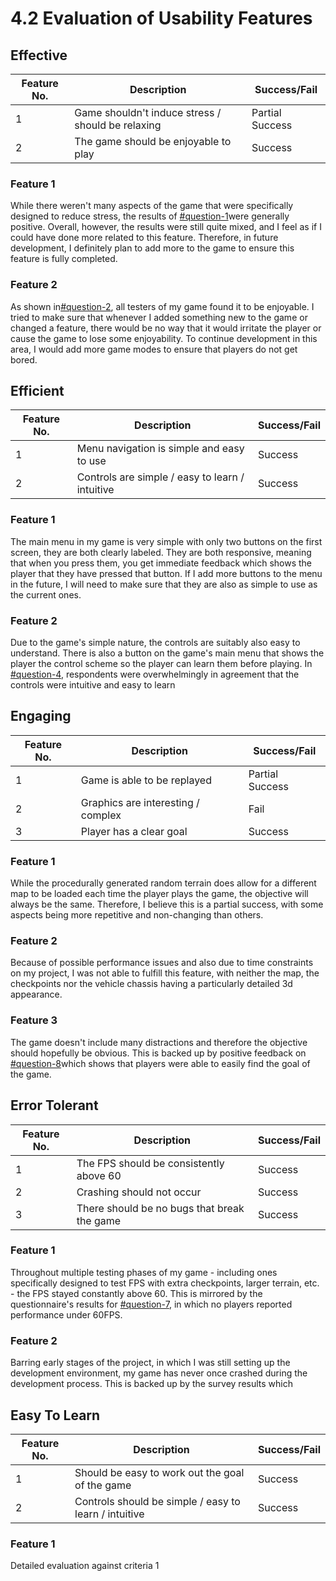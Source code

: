 # 4.2 Evaluation of Usability Features

## Effective

| Feature No. | Description                                       | Success/Fail    |
| ----------- | ------------------------------------------------- | --------------- |
| 1           | Game shouldn't induce stress / should be relaxing | Partial Success |
| 2           | The game should be enjoyable to play              | Success         |

### Feature 1

While there weren't many aspects of the game that were specifically designed to reduce stress, the results of [#question-1](../3-testing/3.2-usability-testing.md#question-1 "mention")were generally positive. Overall, however, the results were still quite mixed, and I feel as if I could have done more related to this feature. Therefore, in future development, I definitely plan to add more to the game to ensure this feature is fully completed.&#x20;

### Feature 2

As shown in[#question-2](../3-testing/3.2-usability-testing.md#question-2 "mention"), all testers of my game found it to be enjoyable. I tried to make sure that whenever I added something new to the game or changed a feature, there would be no way that it would irritate the player or cause the game to lose some enjoyability. To continue development in this area, I would add more game modes to ensure that players do not get bored.&#x20;

## Efficient

| Feature No. | Description                                     | Success/Fail |
| ----------- | ----------------------------------------------- | ------------ |
| 1           | Menu navigation is simple and easy to use       | Success      |
| 2           | Controls are simple / easy to learn / intuitive | Success      |

### Feature 1

The main menu in my game is very simple with only two buttons on the first screen, they are both clearly labeled. They are both responsive, meaning that when you press them, you get immediate feedback which shows the player that they have pressed that button. If I add more buttons to the menu in the future, I will need to make sure that they are also as simple to use as the current ones.

### Feature 2

Due to the game's simple nature, the controls are suitably also easy to understand. There is also a button on the game's main menu that shows the player the control scheme so the player can learn them before playing. In [#question-4](../3-testing/3.2-usability-testing.md#question-4 "mention"), respondents were overwhelmingly in agreement that the controls were intuitive and easy to learn

## Engaging

| Feature No. | Description                        | Success/Fail    |
| ----------- | ---------------------------------- | --------------- |
| 1           | Game is able to be replayed        | Partial Success |
| 2           | Graphics are interesting / complex | Fail            |
| 3           | Player has a clear goal            | Success         |

### Feature 1

While the procedurally generated random terrain does allow for a different map to be loaded each time the player plays the game, the objective will always be the same. Therefore, I believe this is a partial success, with some aspects being more repetitive and non-changing than others.

### Feature 2

Because of possible performance issues and also due to time constraints on my project, I was not able to fulfill this feature, with neither the map, the checkpoints nor the vehicle chassis having a particularly detailed 3d appearance.

### Feature 3

The game doesn't include many distractions and therefore the objective should hopefully be obvious. This is backed up by positive feedback on [#question-8](../3-testing/3.2-usability-testing.md#question-8 "mention")which shows that players were able to easily find the goal of the game.

## Error Tolerant

| Feature No. | Description                                 | Success/Fail |
| ----------- | ------------------------------------------- | ------------ |
| 1           | The FPS should be consistently above 60     | Success      |
| 2           | Crashing should not occur                   | Success      |
| 3           | There should be no bugs that break the game | Success      |

### Feature 1

Throughout multiple testing phases of my game - including ones specifically designed to test FPS with extra checkpoints, larger terrain, etc. - the FPS stayed constantly above 60. This is mirrored by the questionnaire's results for [#question-7](../3-testing/3.2-usability-testing.md#question-7 "mention"), in which no players reported performance under 60FPS.

### Feature 2

Barring early stages of the project, in which I was still setting up the development environment, my game has never once crashed during the development process. This is backed up by the survey results which&#x20;

## Easy To Learn

| Feature No. | Description                                           | Success/Fail |
| ----------- | ----------------------------------------------------- | ------------ |
| 1           | Should be easy to work out the goal of the game       | Success      |
| 2           | Controls should be simple / easy to learn / intuitive | Success      |

### Feature 1

Detailed evaluation against criteria 1
